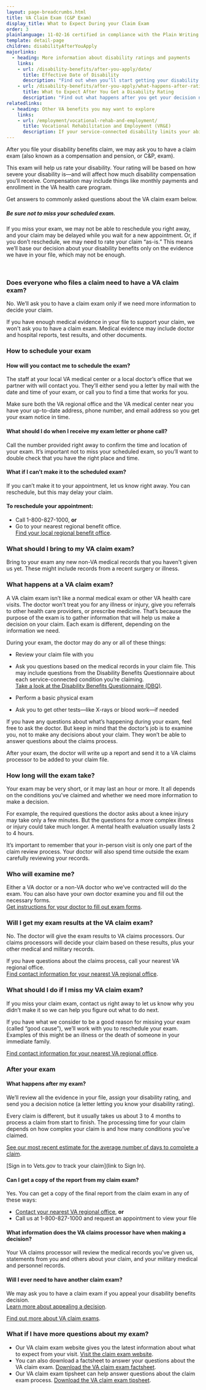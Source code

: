 ```yaml
---
layout: page-breadcrumbs.html
title: VA Claim Exam (C&P Exam)
display_title: What to Expect During your Claim Exam
order: 3
plainlanguage: 11-02-16 certified in compliance with the Plain Writing Act
template: detail-page
children: disabilityAfterYouApply
majorlinks:
  - heading: More information about disability ratings and payments
    links:
    - url: /disability-benefits/after-you-apply/date/
      title: Effective Date of Disability
      description: "Find out when you’ll start getting your disability payments."
    - url: /disability-benefits/after-you-apply/what-happens-after-rating/
      title: What to Expect After You Get a Disability Rating
      description: "Find out what happens after you get your decision notice with your rating."
relatedlinks:
  - heading: Other VA benefits you may want to explore
    links:
    - url: /employment/vocational-rehab-and-employment/
      title: Vocational Rehabilitation and Employment (VR&E)
      description: If your service-connected disability limits your ability to work or prevents you from working, find out if you can get VR&E benefits and services—like help exploring employment options and getting more training if required. 
---
```


<div class="va-introtext">

After you file your disability benefits claim, we may ask you to have a claim exam (also known as a compensation and pension, or C&P, exam). 

This exam will help us rate your disability. Your rating will be based on how severe your disability is—and will affect how much disability compensation you’ll receive. Compensation may include things like monthly payments and enrollment in the VA health care program. 

Get answers to commonly asked questions about the VA claim exam below. 
 

</div>

<div class="usa-alert usa-alert-warning va-alert">
<div class="usa-alert-body">

##### Be sure not to miss your scheduled exam.

If you miss your exam, we may not be able to reschedule you right away, and your claim may be delayed while you wait for a new appointment. Or, if you don’t reschedule, we may need to rate your claim “as-is.” This means we’ll base our decision about your disability benefits only on the evidence we have in your file, which may not be enough.

</div>
</div>

<br>

<div class="feature" markdown=“1”>

### Does everyone who files a claim need to have a VA claim exam?

No. We’ll ask you to have a claim exam only if we need more information to decide your claim. 

If you have enough medical evidence in your file to support your claim, we won't ask you to have a claim exam. Medical evidence may include doctor and hospital reports, test results, and other documents.

### How to schedule your exam

#### How will you contact me to schedule the exam?

The staff at your local VA medical center or a local doctor’s office that we partner with will contact you. They’ll either send you a letter by mail with the date and time of your exam, or call you to find a time that works for you.

Make sure both the VA regional office and the VA medical center near you have your up-to-date address, phone number, and email address so you get your exam notice in time.

#### What should I do when I receive my exam letter or phone call?

Call the number provided right away to confirm the time and location of your exam. It’s important not to miss your scheduled exam, so you’ll want to double check that you have the right place and time.

#### What if I can’t make it to the scheduled exam?

If you can’t make it to your appointment, let us know right away. You can reschedule, but this may delay your claim.

#### To reschedule your appointment: 

- Call 1-800-827-1000, **or**
- Go to your nearest regional benefit office. <br>
  [Find your local regional benefit office](https://www.benefits.va.gov/benefits/offices.asp).	


### What should I bring to my VA claim exam?

Bring to your exam any new non-VA medical records that you haven't given us yet. These might include records from a recent surgery or illness. 

### What happens at a VA claim exam?

A VA claim exam isn’t like a normal medical exam or other VA health care visits. The doctor won’t treat you for any illness or injury, give you referrals to other health care providers, or prescribe medicine. That’s because the purpose of the exam is to gather information that will help us make a decision on your claim. Each exam is different, depending on the information we need. 

During your exam, the doctor may do any or all of these things:

 -	Review your claim file with you

 -	Ask you questions based on the medical records in your claim file. This may include questions from the Disability Benefits Questionnaire about each service-connected condition you’re claiming. <br>
[Take a look at the Disability Benefits Questionnaire (DBQ)](http://benefits.va.gov/COMPENSATION/dbq_ListByDBQFormName.asp).

 - Perform a basic physical exam

 - Ask you to get other tests—like X-rays or blood work—if needed

If you have any questions about what’s happening during your exam, feel free to ask the doctor. But keep in mind that the doctor’s job is to examine you, not to make any decisions about your claim. They won’t be able to answer questions about the claims process.

After your exam, the doctor will write up a report and send it to a VA claims processor to be added to your claim file.

### How long will the exam take?

Your exam may be very short, or it may last an hour or more. It all depends on the conditions you’ve claimed and whether we need more information to make a decision. 

For example, the required questions the doctor asks about a knee injury may take only a few minutes. But the questions for a more complex illness or injury could take much longer. A mental health evaluation usually lasts 2 to 4 hours.

It’s important to remember that your in-person visit is only one part of the claim review process. Your doctor will also spend time outside the exam carefully reviewing your records.

### Who will examine me?

Either a VA doctor or a non-VA doctor who we’ve contracted will do the exam. You can also have your own doctor examine you and fill out the necessary forms. <br>
[Get instructions for your doctor to fill out exam forms](http://benefits.va.gov/COMPENSATION/dbq_veteraninstruct.asp).

### Will I get my exam results at the VA claim exam?

No. The doctor will give the exam results to VA claims processors. Our claims processors will decide your claim based on these results, plus your other medical and military records.

If you have questions about the claims process, call your nearest VA regional office. <br>
[Find contact information for your nearest VA regional office](https://www.va.gov/directory/guide/division.asp?dnum=3&isFlash=0).

### What should I do if I miss my VA claim exam?

If you miss your claim exam, contact us right away to let us know why you didn’t make it so we can help you figure out what to do next.

If you have what we consider to be a good reason for missing your exam (called “good cause”), we’ll work with you to reschedule your exam. Examples of this might be an illness or the death of someone in your immediate family.

[Find contact information for your nearest VA regional office](https://www.va.gov/directory/guide/division.asp?dnum=3&isFlash=0).


### After your exam

#### What happens after my exam?

We’ll review all the evidence in your file, assign your disability rating, and send you a decision notice (a letter letting you know your disability rating). 

Every claim is different, but it usually takes us about 3 to 4 months to process a claim from start to finish. The processing time for your claim depends on how complex your claim is and how many conditions you’ve claimed. 

[See our most recent estimate for the average number of days to complete a claim](/disability-benefits/apply/).

[Sign in to Vets.gov to track your claim](link to Sign In).


#### Can I get a copy of the report from my claim exam?

Yes. You can get a copy of the final report from the claim exam in any of these ways:

 - [Contact your nearest VA regional office](https://www.va.gov/directory/guide/division.asp?dnum=3&isFlash=0), **or**
 - Call us at 1-800-827-1000 and request an appointment to view your file


#### What information does the VA claims processor have when making a decision?   

Your VA claims processor will review the medical records you’ve given us, statements from you and others about your claim, and your military medical and personnel records. 

#### Will I ever need to have another claim exam?

We may ask you to have a claim exam if you appeal your disability benefits decision. <br>
[Learn more about appealing a decision](/disability-benefits/claims-appeal/).

[Find out more about VA claim exams](https://www.benefits.va.gov/COMPENSATION/claimexam.asp).

### What if I have more questions about my exam?

- Our VA claim exam website gives you the latest information about what to expect from your visit. [Visit the claim exam website](https://www.benefits.va.gov/compensation/claimexam.asp).
- You can also download a factsheet to answer your questions about the VA claim exam. [Download the VA claim exam factsheet](https://www.benefits.va.gov/compensation/docs/claimexam-factsheet.pdf#).
- Our VA claim exam tipsheet can help answer questions about the claim exam process. [Download the VA claim exam tipsheet](https://www.benefits.va.gov/compensation/docs/claimexam-tipsheet.pdf#).



<div markdown="0"><br></div>
